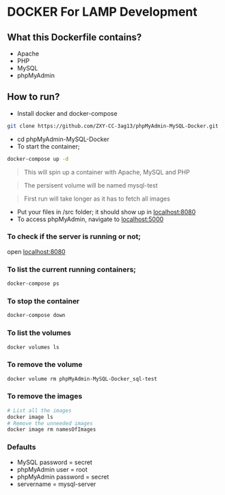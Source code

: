 # DOCKER For LAMP Development 

## What this Dockerfile contains?
- Apache
- PHP
- MySQL
- phpMyAdmin

## How to run?
- Install docker and docker-compose
```bash
git clone https://github.com/ZXY-CC-3ag13/phpMyAdmin-MySQL-Docker.git
```
- cd phpMyAdmin-MySQL-Docker
- To start the container;
```bash
docker-compose up -d
```
> This will spin up a container with Apache, MySQL and PHP

> The persisent volume will be named mysql-test

> First run will take longer as it has to fetch all images

- Put your files in /src folder; it should show up in [localhost:8080](https://localhost:8080)
- To access phpMyAdmin, navigate to [localhost:5000](https://localhost:5000)

### To check if the server is running or not;

open [localhost:8080](https://localhost:8080)

### To list the current running containers;

```bash
docker-compose ps
```

### To stop the container

```bash
docker-compose down
```

### To list the volumes

```bash
docker volumes ls
```

### To remove the volume

```bash
docker volume rm phpMyAdmin-MySQL-Docker_sql-test
```
### To remove the images

```bash
# List all the images
docker image ls
# Remove the unneeded images
docker image rm namesOfImages
```

### Defaults

- MySQL password = secret
- phpMyAdmin user = root
- phpMyAdmin password = secret
- servername = mysql-server
